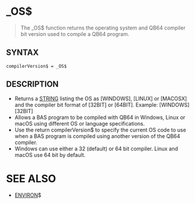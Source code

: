 # _OS$
> The _OS$ function returns the operating system and QB64 compiler bit version used to compile a QB64 program.

## SYNTAX
`compilerVersion$ = _OS$`

## DESCRIPTION
* Returns a [STRING](STRING.md) listing the OS as [WINDOWS], [LINUX] or [MACOSX] and the compiler bit format of [32BIT] or [64BIT]. Example: [WINDOWS][32BIT]
* Allows a BAS program to be compiled with QB64 in Windows, Linux or macOS using different OS or language specifications.
* Use the return compilerVersion$ to specify the current OS code to use when a BAS program is compiled using another version of the QB64 compiler.
* Windows can use either a 32 (default) or 64 bit compiler. Linux and macOS use 64 bit by default.


# SEE ALSO
* [ENVIRON](ENVIRON.md)$


